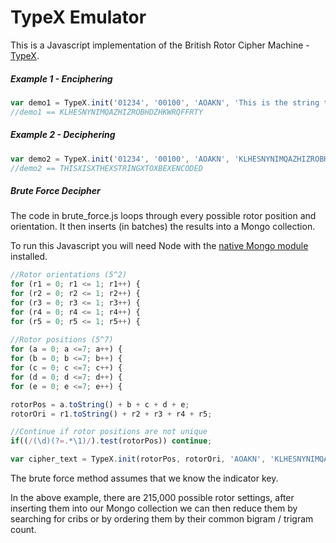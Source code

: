 # TypeX Emulator

This is a Javascript implementation of the British Rotor Cipher Machine - [TypeX][2].

##### Example 1 - Enciphering
```javascript
var demo1 = TypeX.init('01234', '00100', 'AOAKN', 'This is the string to be encoded');
//demo1 == KLHESNYNIMQAZHIZROBHDZHKWRQFFRTY
```

##### Example 2 - Deciphering
```javascript
var demo2 = TypeX.init('01234', '00100', 'AOAKN', 'KLHESNYNIMQAZHIZROBHDZHKWRQFFRTY');
//demo2 == THISXISXTHEXSTRINGXTOXBEXENCODED
```

##### Brute Force Decipher

The code in brute_force.js loops through every possible rotor position and orientation. It then inserts (in batches) the results into a Mongo collection.

To run this Javascript you will need Node with the [native Mongo module][3] installed.

```javascript
//Rotor orientations (5^2)
for (r1 = 0; r1 <= 1; r1++) {
for (r2 = 0; r2 <= 1; r2++) {
for (r3 = 0; r3 <= 1; r3++) {
for (r4 = 0; r4 <= 1; r4++) {
for (r5 = 0; r5 <= 1; r5++) {
    
//Rotor positions (5^7)
for (a = 0; a <=7; a++) {
for (b = 0; b <=7; b++) {
for (c = 0; c <=7; c++) {
for (d = 0; d <=7; d++) {
for (e = 0; e <=7; e++) {

rotorPos = a.toString() + b + c + d + e;
rotorOri = r1.toString() + r2 + r3 + r4 + r5;

//Continue if rotor positions are not unique
if((/(\d)(?=.*\1)/).test(rotorPos)) continue;

var cipher_text = TypeX.init(rotorPos, rotorOri, 'AOAKN', 'KLHESNYNIMQAZHIZROBHDZHKWRQFFRTY');
```

The brute force method assumes that we know the indicator key.

In the above example, there are 215,000 possible rotor settings, after inserting them into our Mongo collection we can then reduce them by searching for cribs or by ordering them by their common bigram / trigram count.

[1]: http://scholarworks.sjsu.edu/cgi/viewcontent.cgi?article=1244&context=etd_projects
[2]: http://en.wikipedia.org/wiki/Typex
[3]: https://github.com/mongodb/node-mongodb-native